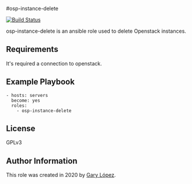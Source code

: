 #osp-instance-delete

[![Build Status](https://travis-ci.org/joemccann/dillinger.svg?branch=master)](https://travis-ci.org/joemccann/dillinger)

osp-instance-delete is an ansible role used to delete Openstack instances.

Requirements
------------
It's required a connection to openstack.

Example Playbook
----------------
    - hosts: servers
	  become: yes
      roles:
        - osp-instance-delete

License
-------
GPLv3

Author Information
------------------
This role was created in 2020 by [Gary López](https://github.com/gglm92 "Gary López").
